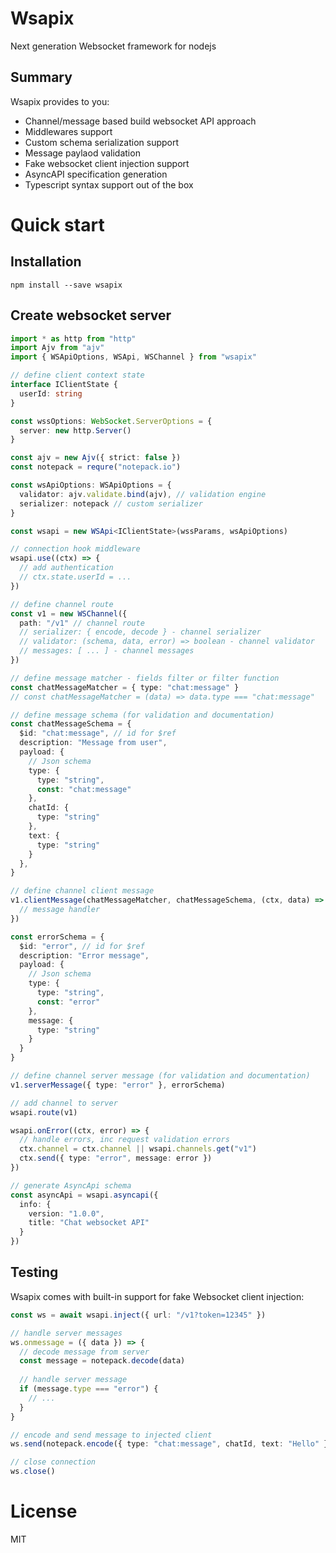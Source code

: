 # Wsapix

Next generation Websocket framework for nodejs

## Summary
Wsapix provides to you:
- Channel/message based build websocket API approach
- Middlewares support
- Custom schema serialization support
- Message paylaod validation
- Fake websocket client injection support
- AsyncAPI specification generation
- Typescript syntax support out of the box

# Quick start

## Installation

```
npm install --save wsapix
```

## Create websocket server

```ts
import * as http from "http"
import Ajv from "ajv"
import { WSApiOptions, WSApi, WSChannel } from "wsapix"

// define client context state
interface IClientState {
  userId: string
}

const wssOptions: WebSocket.ServerOptions = { 
  server: new http.Server()
}

const ajv = new Ajv({ strict: false })
const notepack = requre("notepack.io")

const wsApiOptions: WSApiOptions = {
  validator: ajv.validate.bind(ajv), // validation engine
  serializer: notepack // custom serializer
}

const wsapi = new WSApi<IClientState>(wssParams, wsApiOptions)

// connection hook middleware
wsapi.use((ctx) => {
  // add authentication
  // ctx.state.userId = ...
})

// define channel route
const v1 = new WSChannel({ 
  path: "/v1" // channel route
  // serializer: { encode, decode } - channel serializer
  // validator: (schema, data, error) => boolean - channel validator
  // messages: [ ... ] - channel messages
})

// define message matcher - fields filter or filter function
const chatMessageMatcher = { type: "chat:message" } 
// const chatMessageMatcher = (data) => data.type === "chat:message"

// define message schema (for validation and documentation)
const chatMessageSchema = { 
  $id: "chat:message", // id for $ref
  description: "Message from user",
  payload: {
    // Json schema
    type: {
      type: "string",
      const: "chat:message"
    },
    chatId: {
      type: "string"
    },
    text: {
      type: "string"
    }
  },
}

// define channel client message
v1.clientMessage(chatMessageMatcher, chatMessageSchema, (ctx, data) => {
  // message handler
})

const errorSchema = {
  $id: "error", // id for $ref
  description: "Error message", 
  payload: {
    // Json schema
    type: {
      type: "string",
      const: "error"
    },
    message: {
      type: "string"
    }
  }
}

// define channel server message (for validation and documentation)
v1.serverMessage({ type: "error" }, errorSchema)

// add channel to server
wsapi.route(v1)

wsapi.onError((ctx, error) => {
  // handle errors, inc request validation errors
  ctx.channel = ctx.channel || wsapi.channels.get("v1")
  ctx.send({ type: "error", message: error })
})

// generate AsyncApi schema
const asyncApi = wsapi.asyncapi({
  info: {
    version: "1.0.0",
    title: "Chat websocket API"
  }
})
```

## Testing

Wsapix comes with built-in support for fake Websocket client injection:

```ts
const ws = await wsapi.inject({ url: "/v1?token=12345" })

// handle server messages
ws.onmessage = ({ data }) => {
  // decode message from server
  const message = notepack.decode(data)
  
  // handle server message
  if (message.type === "error") {
    // ...
  }
}

// encode and send message to injected client
ws.send(notepack.encode({ type: "chat:message", chatId, text: "Hello" }))

// close connection
ws.close()
```

# License
MIT